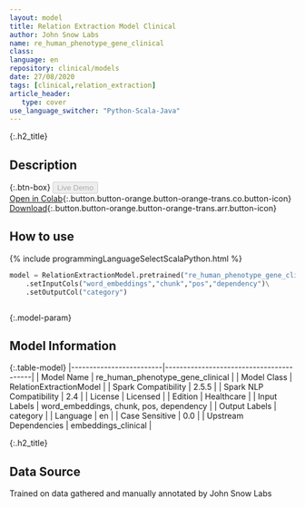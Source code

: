 ```yaml
---
layout: model
title: Relation Extraction Model Clinical
author: John Snow Labs
name: re_human_phenotype_gene_clinical
class: 
language: en
repository: clinical/models
date: 27/08/2020
tags: [clinical,relation_extraction]
article_header:
   type: cover
use_language_switcher: "Python-Scala-Java"
---
```


{:.h2_title}
## Description 




{:.btn-box}
<button class="button button-orange" disabled>Live Demo</button><br/>[Open in Colab](https://colab.research.google.com/github/JohnSnowLabs/spark-nlp-workshop/blob/master/tutorials/Certification_Trainings/Healthcare/10.Clinical_Relation_Extraction.ipynb){:.button.button-orange.button-orange-trans.co.button-icon}<br/>[Download](https://s3.amazonaws.com/auxdata.johnsnowlabs.com/clinical/models/re_human_phenotype_gene_clinical_en_2.5.5_2.4_1598560152543.zip){:.button.button-orange.button-orange-trans.arr.button-icon}<br/>

## How to use 
<div class="tabs-box" markdown="1">

{% include programmingLanguageSelectScalaPython.html %}

```python
model = RelationExtractionModel.pretrained("re_human_phenotype_gene_clinical","en","clinical/models")\
	.setInputCols("word_embeddings","chunk","pos","dependency")\
	.setOutputCol("category")
```

```scala

```
</div>



{:.model-param}
## Model Information

{:.table-model}
|-------------------------|-----------------------------------------|
| Model Name              | re_human_phenotype_gene_clinical        |
| Model Class             | RelationExtractionModel                 |
| Spark Compatibility     | 2.5.5                                   |
| Spark NLP Compatibility | 2.4                                     |
| License                 | Licensed                                |
| Edition                 | Healthcare                              |
| Input Labels            | word_embeddings, chunk, pos, dependency |
| Output Labels           | category                                |
| Language                | en                                      |
| Case Sensitive          | 0.0                                     |
| Upstream Dependencies   | embeddings_clinical                     |




{:.h2_title}
## Data Source
Trained on data gathered and manually annotated by John Snow Labs

